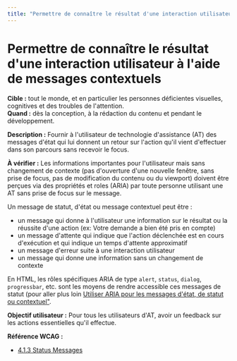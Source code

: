 ```yaml
---
title: "Permettre de connaître le résultat d'une interaction utilisateur à l'aide de messages contextuels"
---
```


# Permettre de connaître le résultat d'une interaction utilisateur à l'aide de messages contextuels

**Cible&nbsp;:** tout le monde, et en particulier les personnes déficientes visuelles, cognitives et des troubles de l'attention.  
**Quand&nbsp;:** dès la conception, à la rédaction du contenu et pendant le développement.

**Description&nbsp;:**
Fournir à l'utilisateur de technologie d'assistance (<abbr>AT</abbr>) des messages d'état qui lui donnent un retour sur l'action qu'il vient d'effectuer dans son parcours sans recevoir le focus.

**À vérifier&nbsp;:**
Les informations importantes pour l'utilisateur mais sans changement de contexte (pas d'ouverture d'une nouvelle fenêtre, sans prise de focus, pas de modification du contenu ou du <span lang="en">viewport<span>) doivent être perçues via des propriétés et roles (<abbr>ARIA</abbr>) par toute personne utilisant une <abbr>AT</abbr> sans prise de focus sur le message.
   
Un message de statut, d'état ou message contextuel peut être&nbsp;:
- un message qui donne à l'utilisateur une information sur le résultat ou la réussite d'une action (ex: Votre demande a bien été pris en compte)
- un message d'attente qui indique que l'action déclenchée est en cours d'exécution et qui indique un temps d'attente approximatif
- un message d'erreur suite à une interaction utilisateur
- un message qui donne une information sans un changement de contexte

En <abbr>HTML</abbr>, les rôles spécifiques <abbr>ARIA</abbr> de type `alert`, `status`, `dialog`, `progressbar`, etc. sont les moyens de rendre accessible ces messages de statut (pour aller plus loin [Utiliser ARIA pour les messages d'état, de statut ou contextuel"](./aria-status.html).

**Objectif utilisateur&nbsp;:**
Pour tous les utilisateurs d'<abbr>AT</abbr>, avoir un feedback sur les actions essentielles qu'il effectue.

**Référence <abbr>WCAG</abbr>&nbsp;:**  
- <a lang="en" href="https://www.w3.org/TR/WCAG21/#status-messages">4.1.3 Status Messages</a>
